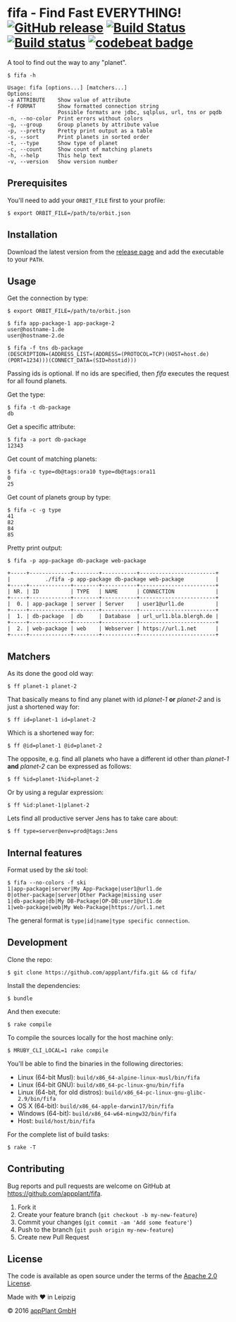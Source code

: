 # fifa - Find Fast EVERYTHING! <br> [![GitHub release](https://img.shields.io/github/release/appplant/fifa.svg)](https://github.com/appplant/fifa/releases) [![Build Status](https://travis-ci.com/appPlant/fifa.svg?branch=master)](https://travis-ci.com/appPlant/fifa) [![Build status](https://ci.appveyor.com/api/projects/status/767rj22k1qmdy08h/branch/master?svg=true)](https://ci.appveyor.com/project/katzer/fifa/branch/master) [![codebeat badge](https://codebeat.co/badges/daa86bf9-f801-48f9-867d-8d446d7402a4)](https://codebeat.co/projects/github-com-appplant-fifa-master)

A tool to find out the way to any "planet".

    $ fifa -h
        
    Usage: fifa [options...] [matchers...]
    Options:
    -a ATTRIBUTE    Show value of attribute
    -f FORMAT       Show formatted connection string
                    Possible formats are jdbc, sqlplus, url, tns or pqdb
    -n, --no-color  Print errors without colors
    -g, --group     Group planets by attribute value
    -p, --pretty    Pretty print output as a table
    -s, --sort      Print planets in sorted order
    -t, --type      Show type of planet
    -c, --count     Show count of matching planets
    -h, --help      This help text
    -v, --version   Show version number

## Prerequisites

You'll need to add your `ORBIT_FILE` first to your profile:

    $ export ORBIT_FILE=/path/to/orbit.json

## Installation

Download the latest version from the [release page][releases] and add the executable to your `PATH`.

## Usage

Get the connection by type:

    $ export ORBIT_FILE=/path/to/orbit.json

    $ fifa app-package-1 app-package-2
    user@hostname-1.de
    user@hostname-2.de

    $ fifa -f tns db-package
    (DESCRIPTION=(ADDRESS_LIST=(ADDRESS=(PROTOCOL=TCP)(HOST=host.de)(PORT=1234)))(CONNECT_DATA=(SID=hostid)))

Passing ids is optional. If no ids are specified, then _fifa_ executes the request for all found planets.

Get the type:

    $ fifa -t db-package
    db

Get a specific attribute:

    $ fifa -a port db-package
    12343

Get count of matching planets:

    $ fifa -c type=db@tags:ora10 type=db@tags:ora11
    0
    25

Get count of planets group by type:

    $ fifa -c -g type
    41
    82
    84
    85

Pretty print output:

    $ fifa -p app-package db-package web-package
    
    +-----+-------------+--------+-----------+------------------------+
    |           ./fifa -p app-package db-package web-package          |
    +-----+-------------+--------+-----------+------------------------+
    | NR. | ID          | TYPE   | NAME      | CONNECTION             |
    +-----+-------------+--------+-----------+------------------------+
    |  0. | app-package | server | Server    | user1@url1.de          |
    +-----+-------------+--------+-----------+------------------------+
    |  1. | db-package  | db     | Database  | url_url1.bla.blergh.de |
    +-----+-------------+--------+-----------+------------------------+
    |  2. | web-package | web    | Webserver | https://url.1.net      |
    +-----+-------------+--------+-----------+------------------------+

## Matchers

As its done the good old way:

    $ ff planet-1 planet-2

That basically means to find any planet with id _planet-1_ __or__ _planet-2_ and is just a shortened way for:

    $ ff id=planet-1 id=planet-2

Which is a shortened way for:

    $ ff @id=planet-1 @id=planet-2

The opposite, e.g. find all planets who have a different id other than _planet-1_ __and__ _planet-2_ can be expressed as follows:

    $ ff %id=planet-1%id=planet-2

Or by using a regular expression:

    $ ff %id:planet-1|planet-2

Lets find all productive server Jens has to take care about:

    $ ff type=server@env=prod@tags:Jens

## Internal features

Format used by the _ski_ tool:

    $ fifa --no-colors -f ski
    1|app-package|server|My App-Package|user1@url1.de
    0|other-package|server|Other Package|missing user
    1|db-package|db|My DB-Package|OP-DB:user1@url1.de
    1|web-package|web|My Web-Package|https://url.1.net

The general format is `type|id|name|type specific connection`.

## Development

Clone the repo:
    
    $ git clone https://github.com/appplant/fifa.git && cd fifa/

Install the dependencies:

    $ bundle

And then execute:

    $ rake compile

To compile the sources locally for the host machine only:

    $ MRUBY_CLI_LOCAL=1 rake compile

You'll be able to find the binaries in the following directories:

- Linux (64-bit Musl): `build/x86_64-alpine-linux-musl/bin/fifa`
- Linux (64-bit GNU): `build/x86_64-pc-linux-gnu/bin/fifa`
- Linux (64-bit, for old distros): `build/x86_64-pc-linux-gnu-glibc-2.9/bin/fifa`
- OS X (64-bit): `build/x86_64-apple-darwin17/bin/fifa`
- Windows (64-bit): `build/x86_64-w64-mingw32/bin/fifa`
- Host: `build/host/bin/fifa`

For the complete list of build tasks:

    $ rake -T

## Contributing

Bug reports and pull requests are welcome on GitHub at https://github.com/appplant/fifa.

1. Fork it
2. Create your feature branch (`git checkout -b my-new-feature`)
3. Commit your changes (`git commit -am 'Add some feature'`)
4. Push to the branch (`git push origin my-new-feature`)
5. Create new Pull Request

## License

The code is available as open source under the terms of the [Apache 2.0 License][license].

Made with :heart: in Leipzig

© 2016 [appPlant GmbH][appplant]

[releases]: https://github.com/appplant/fifa/releases
[license]: http://opensource.org/licenses/Apache-2.0
[appplant]: www.appplant.de
